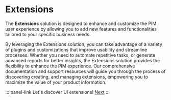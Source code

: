 # Extensions

The **Extensions** solution is designed to enhance and customize the PIM user experience by allowing you to add new features and functionalities tailored to your specific business needs.

By leveraging the Extensions solution, you can take advantage of a variety of plugins and customizations that improve usability and streamline processes. Whether you need to automate repetitive tasks, or generate advanced reports for better insights, the Extensions solution provides the flexibility to enhance the PIM experience. Our comprehensive documentation and support resources will guide you through the process of discovering creating, and managing extensions, empowering you to maximize the value of your product information.

::: panel-link Let's discover UI extensions! [Next](/extensions/ui-extensions.html)
:::

